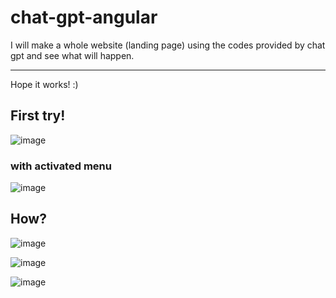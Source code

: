 # chat-gpt-angular
I will make a whole website (landing page) using the codes provided by chat gpt and see what will happen.

___

Hope it works! :)

## First try!

![image](https://user-images.githubusercontent.com/19765227/215275664-74e1c172-8570-4d5b-93a2-2752a6bb368e.png)

### with activated menu
![image](https://user-images.githubusercontent.com/19765227/215275815-3a59a205-d024-4de8-8969-7bb83405485c.png)


## How? 
![image](https://user-images.githubusercontent.com/19765227/215275707-6a3c0722-19b5-40ad-a06f-e62e178b55c0.png)

![image](https://user-images.githubusercontent.com/19765227/215275746-6f80b8e7-118c-4345-957b-1c4725cc99e6.png)

![image](https://user-images.githubusercontent.com/19765227/215275764-6bd82a12-bf4f-4275-8ce3-6d0d9beb4f32.png)
